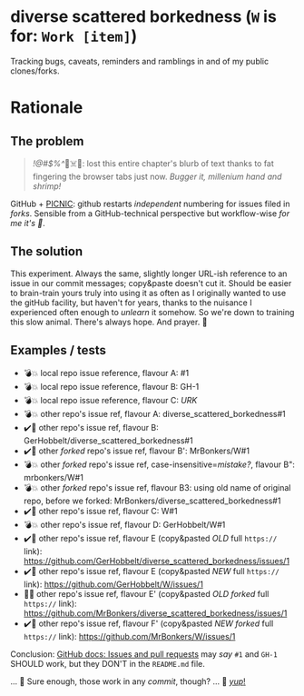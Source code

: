# diverse scattered borkedness (`W` is for: `Work [item]`)

Tracking bugs, caveats, reminders and ramblings in and of my public clones/forks.


# Rationale

## The problem

> _!@#$%^_🐖☠️🦨: lost this entire chapter's blurb of text thanks to fat fingering the browser tabs just now. *Bugger it, millenium hand and shrimp!*

GitHub + [PICNIC](https://en.wikipedia.org/wiki/User_error): github restarts *independent* numbering for issues filed in *forks*. Sensible from a GitHub-technical perspective but workflow-wise *for me it's 🤮*. 


## The solution

This experiment. Always the same, slightly longer URL-ish reference to an issue in our commit messages; copy&paste doesn't cut it. Should be easier to brain-train yours truly into using it as often as I originally wanted to use the gitHub facility, but haven't for years, thanks to the nuisance I experienced often enough to *unlearn* it somehow. So we're down to training this slow animal. There's always hope. And prayer. 🙏



## Examples / tests

- 💣💥 local repo issue reference, flavour A:  #1
- 💣💥 local repo issue reference, flavour B:  GH-1
- 💣💥 local repo issue reference, flavour C:  *URK*
- 💣💥 other repo's issue ref, flavour A:  diverse_scattered_borkedness#1
- ✔️🚀 other repo's issue ref, flavour B:  GerHobbelt/diverse_scattered_borkedness#1
- ✔️🚀 other *forked* repo's issue ref, flavour B':  MrBonkers/W#1
- 💣💥 other *forked* repo's issue ref, case-insensitive=_mistake?_, flavour B":  mrbonkers/W#1
- 💣💥 other *forked* repo's issue ref, flavour B3: using old name of original repo, before we forked:  MrBonkers/diverse_scattered_borkedness#1
- ✔️🚀 other repo's issue ref, flavour C:  W#1
- 💣💥 other repo's issue ref, flavour D:  GerHobbelt/W#1
- ✔️🚀 other repo's issue ref, flavour E (copy&pasted *OLD* full `https://` link):  https://github.com/GerHobbelt/diverse_scattered_borkedness/issues/1
- ✔️🚀 other repo's issue ref, flavour E (copy&pasted *NEW* full `https://` link):  https://github.com/GerHobbelt/W/issues/1
- 🛑👻 other repo's issue ref, flavour E' (copy&pasted *OLD* *forked* full `https://` link):  https://github.com/MrBonkers/diverse_scattered_borkedness/issues/1
- ✔️🚀 other repo's issue ref, flavour F' (copy&pasted *NEW* *forked* full `https://` link):  https://github.com/MrBonkers/W/issues/1

Conclusion: [GitHub docs: Issues and pull requests](https://docs.github.com/en/get-started/writing-on-github/working-with-advanced-formatting/autolinked-references-and-urls#issues-and-pull-requests) may *say* `#1` and `GH-1` SHOULD work, but they DON'T in the `README.md` file. 

... 🤔 Sure enough, those work in any *commit*, though? ... 🥳 [*yup*!](https://github.com/MrBonkers/W/commit/13117d92be205426482d0e2bf7db135cfbc7fc82)
